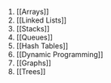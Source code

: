 1. [[Arrays]]
2. [[Linked Lists]]
3. [[Stacks]]
4. [[Queues]]
5. [[Hash Tables]]
6. [[Dynamic Programming]]
7. [[Graphs]]
8. [[Trees]]